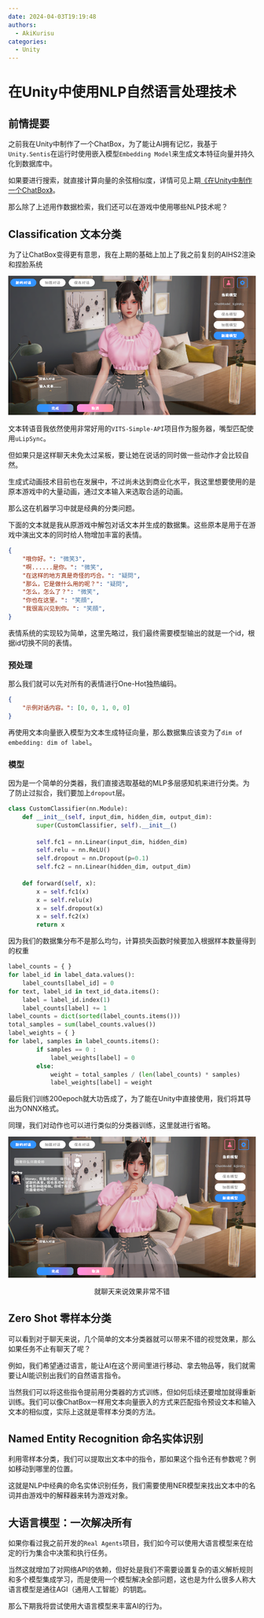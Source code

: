 ```yaml
---
date: 2024-04-03T19:19:48
authors:
  - AkiKurisu
categories:
  - Unity
---
```


# 在Unity中使用NLP自然语言处理技术

<!-- more -->

## 前情提要

之前我在Unity中制作了一个ChatBox，为了能让AI拥有记忆，我基于`Unity.Sentis`在运行时使用嵌入模型`Embedding Model`来生成文本特征向量并持久化到数据库中。

如果要进行搜索，就直接计算向量的余弦相似度，详情可见上期[《在Unity中制作一个ChatBox》](./create-chatbox-in-unity.md)。


那么除了上述用作数据检索，我们还可以在游戏中使用哪些NLP技术呢？

## Classification 文本分类

为了让ChatBox变得更有意思，我在上期的基础上加上了我之前复刻的AIHS2渲染和捏脸系统

![AIHS2捏脸](../../../assets/images/2024-04-03/aichara.png)

文本转语音我依然使用非常好用的`VITS-Simple-API`项目作为服务器，嘴型匹配使用`uLipSync`。

但如果只是这样聊天未免太过呆板，要让她在说话的同时做一些动作才会比较自然。

生成式动画技术目前也在发展中，不过尚未达到商业化水平，我这里想要使用的是原本游戏中的大量动画，通过文本输入来选取合适的动画。

那么这在机器学习中就是经典的分类问题。

下面的文本就是我从原游戏中解包对话文本并生成的数据集。这些原本是用于在游戏中演出文本的同时给人物增加丰富的表情。
```json
{
    "哦你好。": "微笑3",
    "啊......是你。": "微笑",
    "在这样的地方真是奇怪的巧合。": "疑問",
    "那么，它是做什么用的呢？": "疑問",
    "怎么，怎么了？": "微笑",
    "你也在这里。": "笑顔",
    "我很高兴见到你。": "笑顔",
}
```

表情系统的实现较为简单，这里先略过，我们最终需要模型输出的就是一个id，根据id切换不同的表情。


### 预处理

那么我们就可以先对所有的表情进行One-Hot独热编码。

```json
{
    "示例对话内容。": [0, 0, 1, 0, 0]
}
```

再使用文本向量嵌入模型为文本生成特征向量，那么数据集应该变为了`dim of embedding: dim of label`。

### 模型

因为是一个简单的分类器，我们直接选取基础的MLP多层感知机来进行分类。为了防止过拟合，我们要加上`dropout`层。

```python
class CustomClassifier(nn.Module):
    def __init__(self, input_dim, hidden_dim, output_dim):
        super(CustomClassifier, self).__init__()
        
        self.fc1 = nn.Linear(input_dim, hidden_dim)
        self.relu = nn.ReLU()
        self.dropout = nn.Dropout(p=0.1)
        self.fc2 = nn.Linear(hidden_dim, output_dim)
    
    def forward(self, x):
        x = self.fc1(x)
        x = self.relu(x)
        x = self.dropout(x)
        x = self.fc2(x)
        return x
```

因为我们的数据集分布不是那么均匀，计算损失函数时候要加入根据样本数量得到的权重

```python
label_counts = { }
for label_id in label_data.values():
    label_counts[label_id] = 0
for text, label_id in text_id_data.items():
    label = label_id.index(1)
    label_counts[label] += 1
label_counts = dict(sorted(label_counts.items()))
total_samples = sum(label_counts.values())
label_weights = { }
for label, samples in label_counts.items():
        if samples == 0 :
            label_weights[label] = 0
        else:
            weight = total_samples / (len(label_counts) * samples)
            label_weights[label] = weight
```

最后我们训练200epoch就大功告成了，为了能在Unity中直接使用，我们将其导出为ONNX格式。

同理，我们对动作也可以进行类似的分类器训练，这里就进行省略。


![加上表情和动作](../../../assets/images/2024-04-03/add-motion-experssion.png)
<center>就聊天来说效果非常不错</center>

## Zero Shot 零样本分类

可以看到对于聊天来说，几个简单的文本分类器就可以带来不错的视觉效果，那么如果任务不止有聊天了呢？

例如，我们希望通过语言，能让AI在这个房间里进行移动、拿去物品等，我们就需要让AI能识别出我们的自然语言指令。

当然我们可以将这些指令提前用分类器的方式训练，但如何后续还要增加就得重新训练。我们可以像ChatBox一样用文本向量嵌入的方式来匹配指令预设文本和输入文本的相似度，实际上这就是零样本分类的方法。

## Named Entity Recognition 命名实体识别
利用零样本分类，我们可以提取出文本中的指令，那如果这个指令还有参数呢？例如移动到哪里的位置。

这就是NLP中经典的命名实体识别任务，我们需要使用NER模型来找出文本中的名词并由游戏中的解释器来转为游戏对象。

## 大语言模型：一次解决所有

如果你看过我之前开发的`Real Agents`项目，我们如今可以使用大语言模型来在给定的行为集合中决策和执行任务。

当然这就增加了对网络API的依赖，但好处是我们不需要设置复杂的语义解析规则和多个模型集成学习，而是使用一个模型解决全部问题，这也是为什么很多人称大语言模型是通往AGI（通用人工智能）的钥匙。

那么下期我将尝试使用大语言模型来丰富AI的行为。